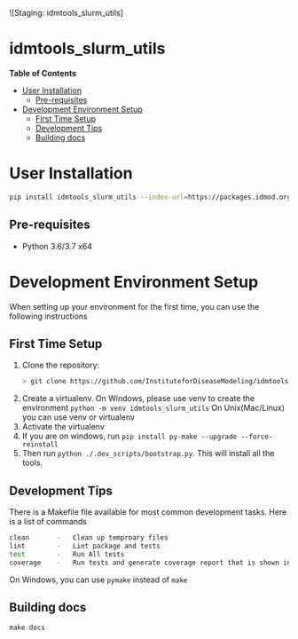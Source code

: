 ![Staging: idmtools_slurm_utils]

# idmtools_slurm_utils

<!-- START doctoc generated TOC please keep comment here to allow auto update -->
<!-- DON'T EDIT THIS SECTION, INSTEAD RE-RUN doctoc TO UPDATE -->
**Table of Contents**

- [User Installation](#user-installation)
  - [Pre-requisites](#pre-requisites)
- [Development Environment Setup](#development-environment-setup)
  - [First Time Setup](#first-time-setup)
  - [Development Tips](#development-tips)
  - [Building docs](#building-docs)

<!-- END doctoc generated TOC please keep comment here to allow auto update -->

# User Installation

```bash
pip install idmtools_slurm_utils --index-url=https://packages.idmod.org/api/pypi/pypi-production/simple
```

## Pre-requisites

- Python 3.6/3.7 x64

# Development Environment Setup

When setting up your environment for the first time, you can use the following instructions

## First Time Setup

1) Clone the repository:
   ```bash
   > git clone https://github.com/InstituteforDiseaseModeling/idmtools_slurm_utils.git
   ```
2) Create a virtualenv. On Windows, please use venv to create the environment
   `python -m venv idmtools_slurm_utils`
   On Unix(Mac/Linux) you can use venv or virtualenv
3) Activate the virtualenv
4) If you are on windows, run `pip install py-make --upgrade --force-reinstall`
5) Then run `python ./.dev_scripts/bootstrap.py`. This will install all the tools.

## Development Tips

There is a Makefile file available for most common development tasks. Here is a list of commands

```bash
clean       -   Clean up temproary files
lint        -   Lint package and tests
test        -   Run All tests
coverage    -   Run tests and generate coverage report that is shown in browser
```

On Windows, you can use `pymake` instead of `make`

## Building docs

```make docs```